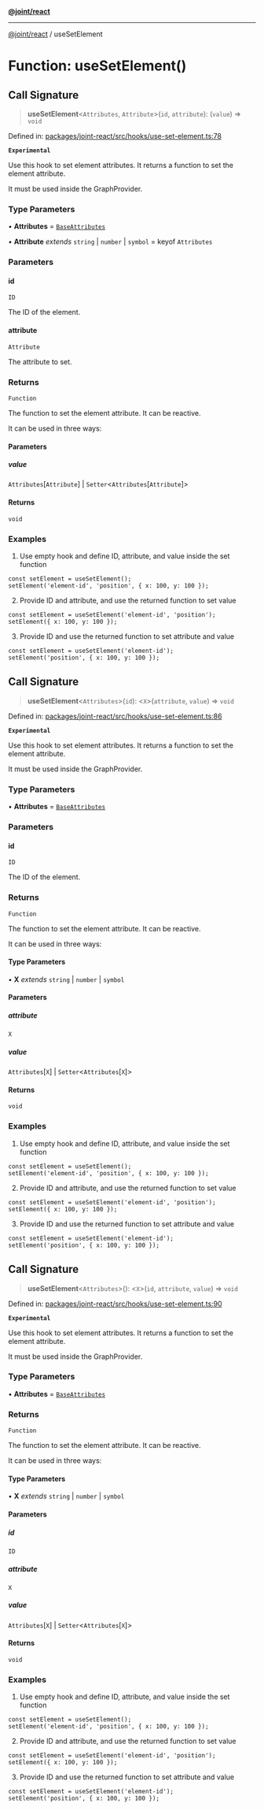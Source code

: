 [**@joint/react**](../README.md)

***

[@joint/react](../README.md) / useSetElement

# Function: useSetElement()

## Call Signature

> **useSetElement**\<`Attributes`, `Attribute`\>(`id`, `attribute`): (`value`) => `void`

Defined in: [packages/joint-react/src/hooks/use-set-element.ts:78](https://github.com/samuelgja/joint/blob/main/packages/joint-react/src/hooks/use-set-element.ts#L78)

**`Experimental`**

Use this hook to set element attributes.
It returns a function to set the element attribute.

It must be used inside the GraphProvider.

### Type Parameters

• **Attributes** = [`BaseAttributes`](../interfaces/BaseAttributes.md)

• **Attribute** *extends* `string` \| `number` \| `symbol` = keyof `Attributes`

### Parameters

#### id

`ID`

The ID of the element.

#### attribute

`Attribute`

The attribute to set.

### Returns

`Function`

The function to set the element attribute. It can be reactive.

It can be used in three ways:

#### Parameters

##### value

`Attributes`\[`Attribute`\] | `Setter`\<`Attributes`\[`Attribute`\]\>

#### Returns

`void`

### Examples

1. Use empty hook and define ID, attribute, and value inside the set function
```tsx
const setElement = useSetElement();
setElement('element-id', 'position', { x: 100, y: 100 });
```

2. Provide ID and attribute, and use the returned function to set value
```tsx
const setElement = useSetElement('element-id', 'position');
setElement({ x: 100, y: 100 });
```

3. Provide ID and use the returned function to set attribute and value
```tsx
const setElement = useSetElement('element-id');
setElement('position', { x: 100, y: 100 });
```

## Call Signature

> **useSetElement**\<`Attributes`\>(`id`): \<`X`\>(`attribute`, `value`) => `void`

Defined in: [packages/joint-react/src/hooks/use-set-element.ts:86](https://github.com/samuelgja/joint/blob/main/packages/joint-react/src/hooks/use-set-element.ts#L86)

**`Experimental`**

Use this hook to set element attributes.
It returns a function to set the element attribute.

It must be used inside the GraphProvider.

### Type Parameters

• **Attributes** = [`BaseAttributes`](../interfaces/BaseAttributes.md)

### Parameters

#### id

`ID`

The ID of the element.

### Returns

`Function`

The function to set the element attribute. It can be reactive.

It can be used in three ways:

#### Type Parameters

• **X** *extends* `string` \| `number` \| `symbol`

#### Parameters

##### attribute

`X`

##### value

`Attributes`\[`X`\] | `Setter`\<`Attributes`\[`X`\]\>

#### Returns

`void`

### Examples

1. Use empty hook and define ID, attribute, and value inside the set function
```tsx
const setElement = useSetElement();
setElement('element-id', 'position', { x: 100, y: 100 });
```

2. Provide ID and attribute, and use the returned function to set value
```tsx
const setElement = useSetElement('element-id', 'position');
setElement({ x: 100, y: 100 });
```

3. Provide ID and use the returned function to set attribute and value
```tsx
const setElement = useSetElement('element-id');
setElement('position', { x: 100, y: 100 });
```

## Call Signature

> **useSetElement**\<`Attributes`\>(): \<`X`\>(`id`, `attribute`, `value`) => `void`

Defined in: [packages/joint-react/src/hooks/use-set-element.ts:90](https://github.com/samuelgja/joint/blob/main/packages/joint-react/src/hooks/use-set-element.ts#L90)

**`Experimental`**

Use this hook to set element attributes.
It returns a function to set the element attribute.

It must be used inside the GraphProvider.

### Type Parameters

• **Attributes** = [`BaseAttributes`](../interfaces/BaseAttributes.md)

### Returns

`Function`

The function to set the element attribute. It can be reactive.

It can be used in three ways:

#### Type Parameters

• **X** *extends* `string` \| `number` \| `symbol`

#### Parameters

##### id

`ID`

##### attribute

`X`

##### value

`Attributes`\[`X`\] | `Setter`\<`Attributes`\[`X`\]\>

#### Returns

`void`

### Examples

1. Use empty hook and define ID, attribute, and value inside the set function
```tsx
const setElement = useSetElement();
setElement('element-id', 'position', { x: 100, y: 100 });
```

2. Provide ID and attribute, and use the returned function to set value
```tsx
const setElement = useSetElement('element-id', 'position');
setElement({ x: 100, y: 100 });
```

3. Provide ID and use the returned function to set attribute and value
```tsx
const setElement = useSetElement('element-id');
setElement('position', { x: 100, y: 100 });
```

